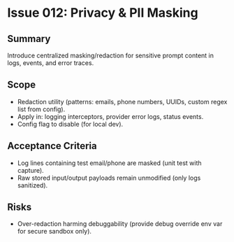 # Issue 012: Privacy & PII Masking

## Summary

Introduce centralized masking/redaction for sensitive prompt content in logs, events, and error traces.

## Scope

- Redaction utility (patterns: emails, phone numbers, UUIDs, custom regex list from config).
- Apply in: logging interceptors, provider error logs, status events.
- Config flag to disable (for local dev).

## Acceptance Criteria

- Log lines containing test email/phone are masked (unit test with capture).
- Raw stored input/output payloads remain unmodified (only logs sanitized).

## Risks

- Over-redaction harming debuggability (provide debug override env var for secure sandbox only).
